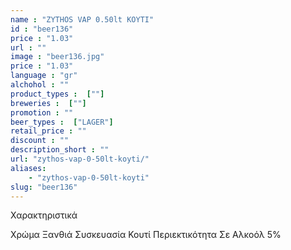 ```yaml
---
name : "ZYTHOS VAP 0.50lt KOYTI"
id : "beer136"
price : "1.03"
url : ""
image : "beer136.jpg"
price : "1.03"
language : "gr"
alchohol : ""
product_types :  [""]
breweries :  [""]
promotion : ""
beer_types :  ["LAGER"]
retail_price : ""
discount : ""
description_short : ""
url: "zythos-vap-0-50lt-koyti/"
aliases: 
    - "zythos-vap-0-50lt-koyti"
slug: "beer136"
---
```


Χαρακτηριστικά

Χρώμα
Ξανθιά
Συσκευασία
Κουτί
Περιεκτικότητα Σε Αλκοόλ
5%